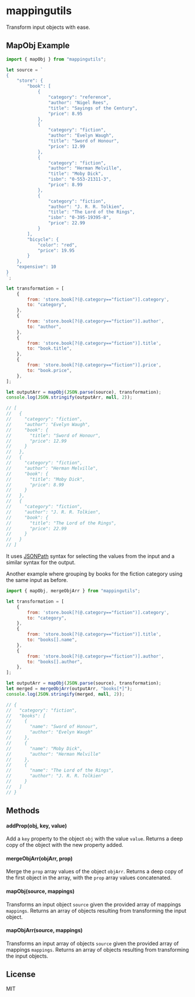 # mappingutils

Transform input objects with ease.


## MapObj Example

```javascript
import { mapObj } from "mappingutils";

let source = `
{
    "store": {
        "book": [
            {
                "category": "reference",
                "author": "Nigel Rees",
                "title": "Sayings of the Century",
                "price": 8.95
            },
            {
                "category": "fiction",
                "author": "Evelyn Waugh",
                "title": "Sword of Honour",
                "price": 12.99
            },
            {
                "category": "fiction",
                "author": "Herman Melville",
                "title": "Moby Dick",
                "isbn": "0-553-21311-3",
                "price": 8.99
            },
            {
                "category": "fiction",
                "author": "J. R. R. Tolkien",
                "title": "The Lord of the Rings",
                "isbn": "0-395-19395-8",
                "price": 22.99
            }
        ],
        "bicycle": {
            "color": "red",
            "price": 19.95
        }
    },
    "expensive": 10
}
`;

let transformation = [
    {
        from: 'store.book[?(@.category=="fiction")].category',
        to: "category",
    },
    {
        from: 'store.book[?(@.category=="fiction")].author',
        to: "author",
    },
    {
        from: 'store.book[?(@.category=="fiction")].title',
        to: "book.title",
    },
    {
        from: 'store.book[?(@.category=="fiction")].price',
        to: "book.price",
    },
];

let outputArr = mapObj(JSON.parse(source), transformation);
console.log(JSON.stringify(outputArr, null, 2));

// [
//   {
//     "category": "fiction",
//     "author": "Evelyn Waugh",
//     "book": {
//       "title": "Sword of Honour",
//       "price": 12.99
//     }
//   },
//   {
//     "category": "fiction",
//     "author": "Herman Melville",
//     "book": {
//       "title": "Moby Dick",
//       "price": 8.99
//     }
//   },
//   {
//     "category": "fiction",
//     "author": "J. R. R. Tolkien",
//     "book": {
//       "title": "The Lord of the Rings",
//       "price": 22.99
//     }
//   }
// ]

```
It uses [JSONPath](https://www.npmjs.com/package/jsonpath#jsonpath-syntax) syntax for selecting the values from the input and a similar syntax for the output.

Another example where grouping by books for the fiction category using the same input as before.

```javascript
import { mapObj, mergeObjArr } from "mappingutils";

let transformation = [
    {
        from: 'store.book[?(@.category=="fiction")].category',
        to: "category",
    },
    {
        from: 'store.book[?(@.category=="fiction")].title',
        to: "books[].name",
    },
    {
        from: 'store.book[?(@.category=="fiction")].author',
        to: "books[].author",
    },
];

let outputArr = mapObj(JSON.parse(source), transformation);
let merged = mergeObjArr(outputArr, "books[*]");
console.log(JSON.stringify(merged, null, 2));

// {
//   "category": "fiction",
//   "books": [
//     {
//       "name": "Sword of Honour",
//       "author": "Evelyn Waugh"
//     },
//     {
//       "name": "Moby Dick",
//       "author": "Herman Melville"
//     },
//     {
//       "name": "The Lord of the Rings",
//       "author": "J. R. R. Tolkien"
//     }
//   ]
// }

```


## Methods

#### addProp(obj, key, value)

Add a `key` property to the object `obj` with the value `value`. Returns a deep copy of the object with the new property added.

#### mergeObjArr(objArr, prop)

Merge the `prop` array values of  the object `objArr`.  Returns a deep copy of the first object in the array, with the `prop` array values concatenated.

#### mapObj(source, mappings)

Transforms an input object `source` given the provided array of mappings `mappings`.  Returns an array of objects resulting from transforming the input object.

#### mapObjArr(source, mappings)

 Transforms an input array of objects `source` given the provided array of mappings `mappings`. Returns an array of objects resulting from transforming the input objects.


## License

MIT
